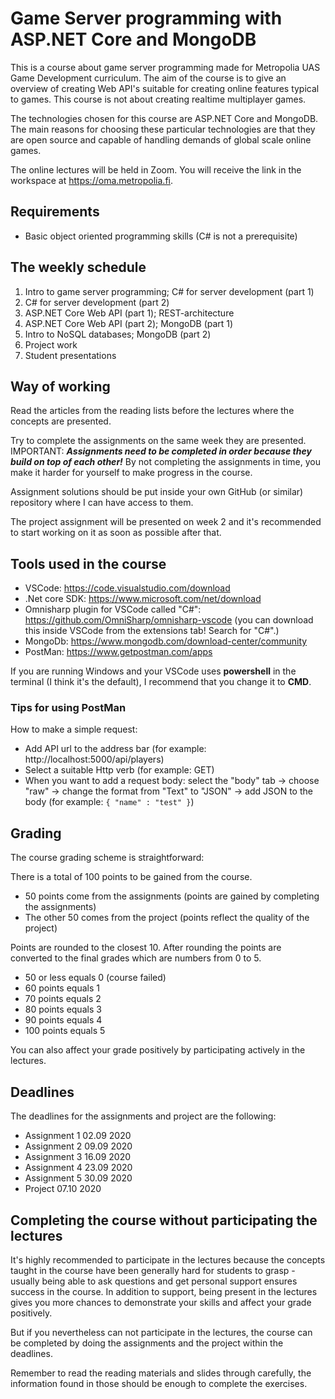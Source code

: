 # Game Server programming with ASP.NET Core and MongoDB

This is a course about game server programming made for Metropolia UAS Game Development curriculum. The aim of the course is to give an overview of creating Web API's suitable for creating online features typical to games. This course is not about creating realtime multiplayer games.

The technologies chosen for this course are ASP.NET Core and MongoDB. The main reasons for choosing these particular technologies are that they are open source and capable of handling demands of global scale online games.

The online lectures will be held in Zoom. You will receive the link in the workspace at https://oma.metropolia.fi.

## Requirements

- Basic object oriented programming skills (C# is not a prerequisite)

## The weekly schedule

1. Intro to game server programming; C# for server development (part 1)
2. C# for server development (part 2)
3. ASP.NET Core Web API (part 1); REST-architecture
4. ASP.NET Core Web API (part 2); MongoDB (part 1)
5. Intro to NoSQL databases; MongoDB (part 2)
6. Project work
7. Student presentations

## Way of working

Read the articles from the reading lists before the lectures where the concepts are presented.

Try to complete the assignments on the same week they are presented. IMPORTANT: **_Assignments need to be completed in order because they build on top of each other!_** By not completing the assignments in time, you make it harder for yourself to make progress in the course.

Assignment solutions should be put inside your own GitHub (or similar) repository where I can have access to them.

The project assignment will be presented on week 2 and it's recommended to start working on it as soon as possible after that.

## Tools used in the course

- VSCode: https://code.visualstudio.com/download
- .Net core SDK: https://www.microsoft.com/net/download
- Omnisharp plugin for VSCode called "C#": https://github.com/OmniSharp/omnisharp-vscode (you can download this inside VSCode from the extensions tab! Search for "C#".)
- MongoDb: https://www.mongodb.com/download-center/community
- PostMan: https://www.getpostman.com/apps

If you are running Windows and your VSCode uses **powershell** in the terminal (I think it's the default), I recommend that you change it to **CMD**.

### Tips for using PostMan

How to make a simple request:

- Add API url to the address bar (for example: http://localhost:5000/api/players)
- Select a suitable Http verb (for example: GET)
- When you want to add a request body: select the "body" tab -> choose "raw" -> change the format from "Text" to "JSON" -> add JSON to the body (for example: `{ "name" : "test" }`)

## Grading

The course grading scheme is straightforward:

There is a total of 100 points to be gained from the course.

- 50 points come from the assignments (points are gained by completing the assignments)
- The other 50 comes from the project (points reflect the quality of the project)

Points are rounded to the closest 10. After rounding the points are converted to the final grades which are numbers from 0 to 5.

- 50 or less equals 0 (course failed)
- 60 points equals 1
- 70 points equals 2
- 80 points equals 3
- 90 points equals 4
- 100 points equals 5

You can also affect your grade positively by participating actively in the lectures.

## Deadlines

The deadlines for the assignments and project are the following:

- Assignment 1 02.09 2020
- Assignment 2 09.09 2020
- Assignment 3 16.09 2020
- Assignment 4 23.09 2020
- Assignment 5 30.09 2020
- Project 07.10 2020

## Completing the course without participating the lectures

It's highly recommended to participate in the lectures because the concepts taught in the course have been generally hard for students to grasp - usually being able to ask questions and get personal support ensures success in the course. In addition to support, being present in the lectures gives you more chances to demonstrate your skills and affect your grade positively.

But if you nevertheless can not participate in the lectures, the course can be completed by doing the assignments and the project within the deadlines.

Remember to read the reading materials and slides through carefully, the information found in those should be enough to complete the exercises.
